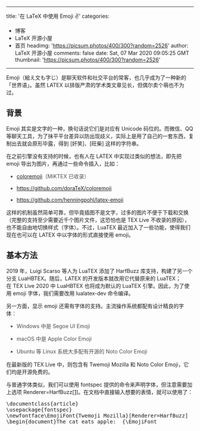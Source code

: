 
---
title: '在 LaTeX 中使用 Emoji ✌️'
categories: 
 - 博客
 - LaTeX 开源小屋
 - 首页
headimg: 'https://picsum.photos/400/300?random=2526'
author: LaTeX 开源小屋
comments: false
date: Sat, 07 Mar 2020 09:05:25 GMT
thumbnail: 'https://picsum.photos/400/300?random=2526'
---

<div>   
<p>
                                                        </p><p>Emoji（絵え文も字じ）是聊天软件和社交平台的常客，也几乎成为了一种新的「世界语」。虽然 LATEX 以排版严肃的学术类文章见长，但偶尔卖个萌也不为过。</p><h2>背景<a href="https://stone-zeng.github.io//2020-02-28-latex-emoji/#%E8%83%8C%E6%99%AF"></a></h2><p>Emoji 其实是文字的一种，换句话说它们是对应有 Unicode 码位的。而微信、QQ 等聊天工具，为了抹平平台差异以防出现歧义，实际上是用了自己的一套东西，复制出去就会原形毕露，得到 [奸笑]、[旺柴] 这样的字符串。</p><p>在之前引擎没有支持的时候，也有人在 LATEX 中实现过类似的想法，即先把 emoji 导出为图片，再通过一些命令插入，比如：</p><ul style="margin-bottom: 15px;margin-left: 2em;padding: 0px;color: rgb(76, 76, 76);font-family: Inter, 'Source Han Sans SC', 'Noto Sans CJK SC', source-han-sans-cjk-sc, sans-serif;white-space: normal;background-color: rgb(253, 253, 253)" class=" list-paddingleft-2"><li><p><a href="https://ctan.org/pkg/coloremoji">coloremoji</a>（MiK­TEX 已收录）</p></li><li><p><a href="https://github.com/doraTeX/coloremoji">https://github.com/doraTeX/coloremoji</a></p></li><li><p><a href="https://github.com/henningpohl/latex-emoji">https://github.com/henningpohl/latex-emoji</a></p></li></ul><p>这样的机制虽然简单可靠，但毕竟插图不是文字，过多的图片不便于下载和交换（完整的支持至少需要近千个图片文件，这恐怕也是 TEX Live 不收录的原因），也不能自由地切换样式（字体）。不过，Lua­TEX 最近加入了一些功能，使得我们现在也可以在 LATEX 中以字体的形式直接使用 emoji。</p><h2>基本方法<a href="https://stone-zeng.github.io//2020-02-28-latex-emoji/#%E5%9F%BA%E6%9C%AC%E6%96%B9%E6%B3%95"></a></h2><p>2019 年，Luigi Scarso 等人为 Lua­TEX 添加了 HarfBuzz 库支持，构建了另一个分支 LuaHB­TEX。随后，LATEX 的开发版本就改用它代替原来的 Lua­TEX；在 TEX Live 2020 中 LuaHB­TEX 也将成为默认的 Lua­TEX 引擎。因此，为了使用 emoji 字体，我们需要改用 lualatex-dev 命令编译。</p><p>另一方面，显示 emoji 还需有字体的支持。主流操作系统都配有设计精良的字体：</p><ul style="margin-bottom: 15px;margin-left: 2em;padding: 0px;color: rgb(76, 76, 76);font-family: Inter, 'Source Han Sans SC', 'Noto Sans CJK SC', source-han-sans-cjk-sc, sans-serif;white-space: normal;background-color: rgb(253, 253, 253)" class=" list-paddingleft-2"><li><p>Windows 中是 Segoe UI Emoji</p></li><li><p>macOS 中是 Apple Color Emoji</p></li><li><p>Ubuntu 等 Linux 系统大多配有开源的 Noto Color Emoji</p></li></ul><p>在最新版的 TEX Live 中，则包含有 Twemoji Mozilla 和 Noto Color Emoji，它们均是开源免费的。</p><p>与普通字体类似，我们可以使用 fontspec 提供的命令来声明字体，但注意需要加上选项 Renderer=HarfBuzz<a href="https://stone-zeng.github.io//2020-02-28-latex-emoji/#fn:twemoji">[1]</a>。在文档中直接输入想要的表情，就可以使用了：</p><pre class="brush:bash;toolbar:false">\documentclass&#123;article&#125;
\usepackage&#123;fontspec&#125;
\newfontface\EmojiFont&#123;Twemoji Mozilla&#125;[Renderer=HarfBuzz]
\begin&#123;document&#125;The cat eats apple:  &#123;\EmojiFont</pre>                        <p></p>
                        <!-- E 正文 -->
                      
</div>
            